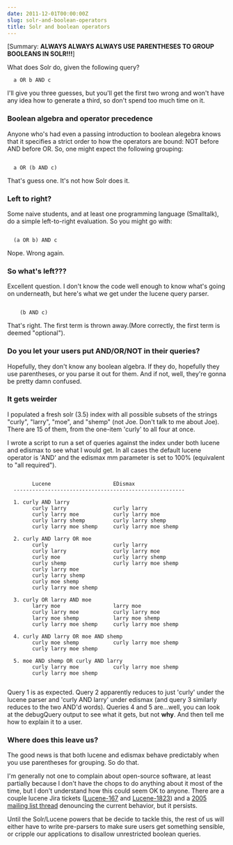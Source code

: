 ```yaml
---
date: 2011-12-01T00:00:00Z
slug: solr-and-boolean-operators
title: Solr and boolean operators
---
```


[Summary: **ALWAYS ALWAYS ALWAYS USE PARENTHESES TO GROUP BOOLEANS IN SOLR!!!**]

What does Solr do, given the following query?


~~~
  a OR b AND c
~~~~


I'll give you three guesses, but you'll get the first two wrong
and won't have any idea how to generate a third, so don't spend too much time on it.

### Boolean algebra and operator precedence

Anyone who's had even a passing introduction to boolean alegebra knows that it specifies a strict order to how the operators are bound: NOT before AND before OR. So, one might expect the following grouping:


~~~

  a OR (b AND c)

~~~~


That's guess one. It's not how Solr does it.

### Left to right?

Some naive students, and at least one programming language (Smalltalk), do a simple left-to-right evaluation. So you might go with:


~~~

  (a OR b) AND c

~~~~


Nope. Wrong again.

### So what's left???

Excellent question. I don't know the code well enough to know what's going on underneath, but here's what we get under the lucene query parser.


~~~

    (b AND c)

~~~~


That's right. The first term is thrown away.(More correctly, the first term is deemed "optional").

### Do you let your users put AND/OR/NOT in their queries?

Hopefully, they don't know any boolean algebra. If they do, hopefully they use parentheses, or you parse it out for them. And if not, well, they're gonna be pretty damn confused.

### It gets weirder

I populated a fresh solr (3.5) index with all possible subsets of the strings "curly", "larry", "moe", and "shemp" (not Joe. Don't talk to me about Joe). There are 15 of them, from the one-item 'curly' to all four at once.

I wrote a script to run a set of queries against the index under both lucene and edismax to see what I would get. In all cases the default lucene operator is 'AND' and the edismax mm parameter is set to 100% (equivalent to "all required").


~~~

        Lucene                    EDismax
  -------------------------------------------------------

  1. curly AND larry
        curly larry               curly larry
        curly larry moe           curly larry moe
        curly larry shemp         curly larry shemp
        curly larry moe shemp     curly larry moe shemp

  2. curly AND larry OR moe
        curly                     curly larry
        curly larry               curly larry moe
        curly moe                 curly larry shemp
        curly shemp               curly larry moe shemp
        curly larry moe
        curly larry shemp
        curly moe shemp
        curly larry moe shemp

  3. curly OR larry AND moe
        larry moe                 larry moe
        curly larry moe           curly larry moe
        larry moe shemp           larry moe shemp
        curly larry moe shemp     curly larry moe shemp

  4. curly AND larry OR moe AND shemp
        curly moe shemp           curly larry moe shemp
        curly larry moe shemp

  5. moe AND shemp OR curly AND larry
        curly larry moe           curly larry moe shemp
        curly larry moe shemp


~~~~


Query 1 is as expected. Query 2 apparently reduces to just 'curly' under the lucene parser and 'curly AND larry' under edismax (and query 3 similarly reduces to the two AND'd words). Queries 4 and 5 are...well, you can look at the debugQuery output to see what it gets, but not **why**. And then tell me how to explain it to a user.

### Where does this leave us?

The good news is that both lucene and edismax behave predictably when you use parentheses for grouping. So do that.

I'm generally not one to complain about open-source software, at least partially because I don't have the chops to do anything about it most of the time, but I don't understand how this could seem OK to anyone. There are a couple lucene Jira tickets ([Lucene-167](https://issues.apache.org/jira/browse/LUCENE-167) and [Lucene-1823](https://issues.apache.org/jira/browse/LUCENE-1823)) and a [2005 mailing list thread](http://www.mail-archive.com/java-user@lucene.apache.org/msg00008.html) denouncing the current behavior, but it persists.

Until the Solr/Lucene powers that be decide to tackle this, the rest of us will either have to write pre-parsers to make sure users get something sensible, or cripple our applications to disallow unrestricted boolean queries.
